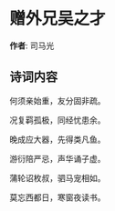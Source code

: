 # 赠外兄吴之才

**作者**: 司马光

## 诗词内容

何须亲始重，友分固非疏。

况复羁孤极，同经忧患余。

晚成应大器，先得类凡鱼。

游衍陪严忌，声华诵子虚。

蒲轮诏枚叔，驷马宠相如。

莫忘西都日，寒窗夜读书。

